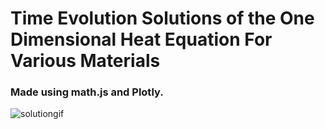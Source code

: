 # Time Evolution Solutions of the One Dimensional Heat Equation For Various Materials
### Made using math.js and Plotly.

![solutiongif](https://user-images.githubusercontent.com/19320205/139623523-78751a04-bd57-4fbc-b05c-3854a270cb5a.gif)
